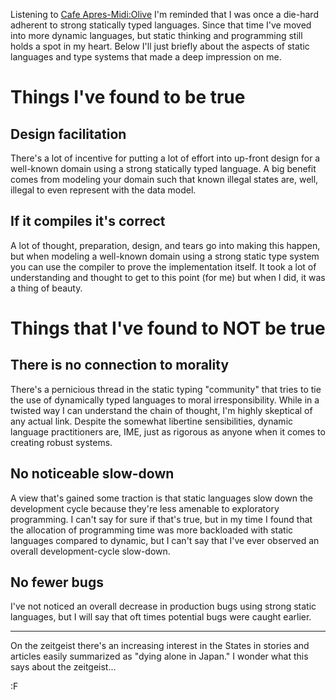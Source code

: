 Listening to [Cafe Apres-Midi:Olive](https://www.amazon.com/Cafe-Apres-Midi-Olive/dp/B00004W9T5/?tag=fogus-20) I'm reminded that I was once a die-hard adherent to strong statically typed languages. Since that time I've moved into more dynamic languages, but static thinking and programming still holds a spot in my heart. Below I'll just briefly about the aspects of static languages and type systems that made a deep impression on me.

Things I've found to be true
============================

## Design facilitation

There's a lot of incentive for putting a lot of effort into up-front design for a well-known domain using a strong statically typed language. A big benefit comes from modeling your domain such that known illegal states are, well, illegal to even represent with the data model.

## If it compiles it's correct

A lot of thought, preparation, design, and tears go into making this happen, but when modeling a well-known domain using a strong static type system you can use the compiler to prove the implementation itself. It took a lot of understanding and thought to get to this point (for me) but when I did, it was a thing of beauty.

Things that I've found to NOT be true
=====================================

## There is no connection to morality

There's a pernicious thread in the static typing "community" that tries to tie the use of dynamically typed languages to moral irresponsibility. While in a twisted way I can understand the chain of thought, I'm highly skeptical of any actual link. Despite the somewhat libertine sensibilities, dynamic language practitioners are, IME, just as rigorous as anyone when it comes to creating robust systems.

## No noticeable slow-down

A view that's gained some traction is that static languages slow down the development cycle because they're less amenable to exploratory programming. I can't say for sure if that's true, but in my time I found that the allocation of programming time was more backloaded with static languages compared to dynamic, but I can't say that I've ever observed an overall development-cycle slow-down.

## No fewer bugs

I've not noticed an overall decrease in production bugs using strong static languages, but I will say that oft times potential bugs were caught earlier. 

---

On the zeitgeist there's an increasing interest in the States in stories and articles easily summarized as "dying alone in Japan." I wonder what this says about the zeitgeist...

:F